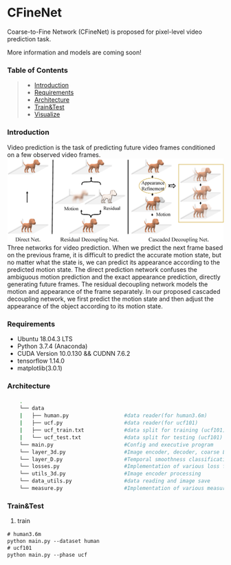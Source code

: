 # CFineNet

Coarse-to-Fine Network (CFineNet) is proposed for pixel-level video prediction task. 

More information and models are coming soon!

### Table of Contents
> * [Introduction](#Introduction)
> * [Requirements](#Requirements)
> * [Architecture](#Architecture)
> * [Train&Test](#Train&Test)
> * [Visualize](#Visualize)


### Introduction
Video prediction is the task of predicting future video frames conditioned on a few observed video frames.
![Image text](https://github.com/Chuanqi-Zang/CFineNet/blob/master/git_img/preview.png)
Three networks for video prediction. When we predict the next frame based on the previous frame, it is difficult to predict the accurate motion state, but no matter what the state is, we can predict its appearance according to the predicted motion state. The direct prediction network confuses the ambiguous motion prediction and the exact appearance prediction, directly generating future frames. The residual decoupling network models the motion and appearance of the frame separately. In our proposed cascaded decoupling network, we first predict the motion state and then adjust the appearance of the object according to its motion state.

### Requirements
- Ubuntu 18.04.3 LTS
- Python 3.7.4 (Anaconda)
- CUDA Version 10.0.130 && CUDNN 7.6.2
- tensorflow 1.14.0
- matplotlib(3.0.1)

### Architecture
```bash
    .
    └── data
    |   ├── human.py                  #data reader(for human3.6m)
    |   ├── ucf.py                    #data reader(for ucf101)
    |   ├── ucf_train.txt             #data split for training (ucf101)
    |   └── ucf_test.txt              #data split for testing (ucf101)
    └── main.py                       #Config and executive program
    └── layer_3d.py                   #Image encoder, decoder, coarse LSTM, refine LSTM
    └── layer_D.py                    #Temporal smoothness classification model
    └── losses.py                     #Implementation of various loss functions
    └── utils_3d.py                   #Image encoder processing
    └── data_utils.py                 #data reading and image save
    └── measure.py                    #Implementation of various measures
```

### Train&Test
1. train
```
# human3.6m
python main.py --dataset human
# ucf101
python main.py --phase ucf
```
